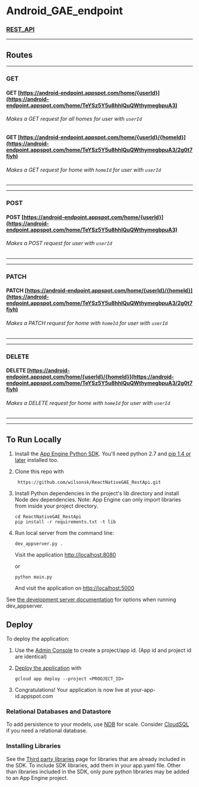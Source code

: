 # Android_GAE_endpoint
### [REST_API](https://android-endpoint.appspot.com/home)

---
## Routes

---
### GET
#### GET [https://android-endpoint.appspot.com/home/{userId}](https://android-endpoint.appspot.com/home/TeYSz5Y5u8hhlQuQWthymegbpuA3)
###### Makes a GET request for all homes for user with `userId`

#### GET [https://android-endpoint.appspot.com/home/{userId}/{homeId}](https://android-endpoint.appspot.com/home/TeYSz5Y5u8hhlQuQWthymegbpuA3/2g0t7fjyh)
###### Makes a GET request for home with `homeId` for user with `userId`
---

---
### POST
#### POST [https://android-endpoint.appspot.com/home/{userId}](https://android-endpoint.appspot.com/home/TeYSz5Y5u8hhlQuQWthymegbpuA3)
###### Makes a POST request for user with `userId`
---

---
### PATCH
#### PATCH [https://android-endpoint.appspot.com/home/{userId}/{homeId}](https://android-endpoint.appspot.com/home/TeYSz5Y5u8hhlQuQWthymegbpuA3/2g0t7fjyh)
###### Makes a PATCH request for home with `homeId` for user with `userId`
---

---
### DELETE
#### DELETE [https://android-endpoint.appspot.com/home/{userId}/{homeId}](https://android-endpoint.appspot.com/home/TeYSz5Y5u8hhlQuQWthymegbpuA3/2g0t7fjyh)
###### Makes a DELETE request for home with `homeId` for user with `userId`
---
---

## To Run Locally 
1. Install the [App Engine Python SDK](https://developers.google.com/appengine/downloads).
You'll need python 2.7 and [pip 1.4 or later](http://www.pip-installer.org/en/latest/installing.html) installed too.

2. Clone this repo with

   ```
	https://github.com/wilsonsk/ReactNativeGAE_RestApi.git
   ```
3. Install Python dependencies in the project's lib directory and install Node dev dependencies.
   Note: App Engine can only import libraries from inside your project directory.

   ```
   cd ReactNativeGAE_RestApi
   pip install -r requirements.txt -t lib
   ```
   
8. Run local server from the command line:

   ```
   dev_appserver.py .
   ```
   Visit the application [http://localhost:8080](http://localhost:8080)

   or

   ```
   python main.py
   ```
   And visit the application on [http://localhost:5000](http://localhost:5000)


See [the development server documentation](https://developers.google.com/appengine/docs/python/tools/devserver)
for options when running dev_appserver.

## Deploy
To deploy the application:

1. Use the [Admin Console](https://appengine.google.com) to create a
   project/app id. (App id and project id are identical)
1. [Deploy the
   application](https://developers.google.com/appengine/docs/python/tools/uploadinganapp) with

   ```
   gcloud app deploy --project <PROOJECT_ID>
   ```
1. Congratulations!  Your application is now live at your-app-id.appspot.com

### Relational Databases and Datastore
To add persistence to your models, use
[NDB](https://developers.google.com/appengine/docs/python/ndb/) for
scale.  Consider
[CloudSQL](https://developers.google.com/appengine/docs/python/cloud-sql)
if you need a relational database.

### Installing Libraries
See the [Third party
libraries](https://developers.google.com/appengine/docs/python/tools/libraries27)
page for libraries that are already included in the SDK.  To include SDK
libraries, add them in your app.yaml file. Other than libraries included in
the SDK, only pure python libraries may be added to an App Engine project.


